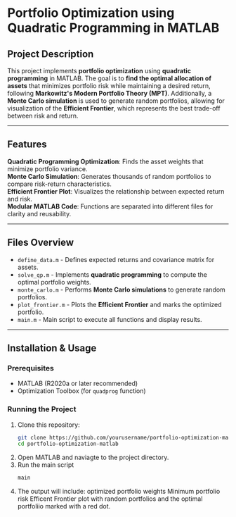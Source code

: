 # Portfolio Optimization using Quadratic Programming in MATLAB

## Project Description
This project implements **portfolio optimization** using **quadratic programming** in MATLAB. The goal is to **find the optimal allocation of assets** that minimizes portfolio risk while maintaining a desired return, following **Markowitz's Modern Portfolio Theory (MPT)**. Additionally, a **Monte Carlo simulation** is used to generate random portfolios, allowing for visualization of the **Efficient Frontier**, which represents the best trade-off between risk and return.

---

## Features
**Quadratic Programming Optimization**: Finds the asset weights that minimize portfolio variance.  
**Monte Carlo Simulation**: Generates thousands of random portfolios to compare risk-return characteristics.  
**Efficient Frontier Plot**: Visualizes the relationship between expected return and risk.  
**Modular MATLAB Code**: Functions are separated into different files for clarity and reusability.  

---

## Files Overview
- `define_data.m` - Defines expected returns and covariance matrix for assets.
- `solve_qp.m` - Implements **quadratic programming** to compute the optimal portfolio weights.
- `monte_carlo.m` - Performs **Monte Carlo simulations** to generate random portfolios.
- `plot_frontier.m` - Plots the **Efficient Frontier** and marks the optimized portfolio.
- `main.m` - Main script to execute all functions and display results.

---

## Installation & Usage
### Prerequisites
- MATLAB (R2020a or later recommended)
- Optimization Toolbox (for `quadprog` function)

### Running the Project
1. Clone this repository:
   ```bash
   git clone https://github.com/yourusername/portfolio-optimization-matlab.git
   cd portfolio-optimization-matlab

2. Open MATLAB and naviagte to the project directory.
3. Run the main script
   ```bash
   main
   ```
4. The output will include:
   optimized portfolio weights
   Minimum portfolio risk
   Efficent Frontier plot with random portfolios and the optimal portfoliio marked with a red dot.
   
